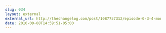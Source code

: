 ```yaml
---
slug: 034
layout: external
external_url: http://thechangelog.com/post/1087757312/episode-0-3-4-mongrel2-guitar-and-more-with-zed-shaw
date: 2010-09-08T14:59:51-05:00
---
```

